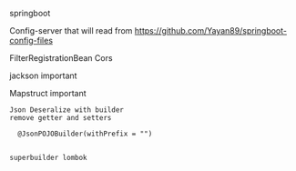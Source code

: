 springboot

Config-server that will read from https://github.com/Yayan89/springboot-config-files


FilterRegistrationBean
Cors


jackson important

Mapstruct important

				
	
	Json Deseralize with builder
	remove getter and setters
	
	  @JsonPOJOBuilder(withPrefix = "")
  
	
	superbuilder lombok
